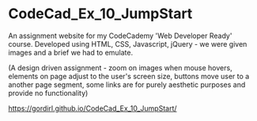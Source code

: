 # CodeCad_Ex_10_JumpStart

An assignment website for my CodeCademy 'Web Developer Ready' course.
Developed using HTML, CSS, Javascript, jQuery - we were given images and a brief we had to emulate.

(A design driven assignment - zoom on images when mouse hovers, elements on page adjust to the user's screen size,
buttons move user to a another page segment, some links are for purely aesthetic purposes and provide no functionality)

https://gordirl.github.io/CodeCad_Ex_10_JumpStart/
